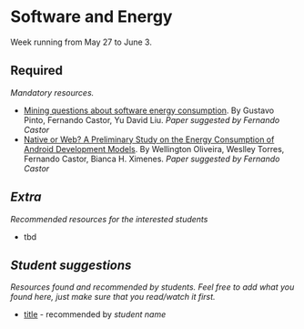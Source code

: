 # Software and Energy

Week running from May 27 to June 3.

## Required
*Mandatory resources.*

* [Mining questions about software energy consumption](http://citeseerx.ist.psu.edu/viewdoc/download?doi=10.1.1.438.8305&rep=rep1&type=pdf). By Gustavo Pinto, Fernando Castor, Yu David Liu. *Paper suggested by Fernando Castor*
* [Native or Web? A Preliminary Study on the Energy Consumption of Android Development Models](https://sites.google.com/a/cin.ufpe.br/castor/saner_2016_Javascript_final.pdf?attredirects=0&d=1). By Wellington Oliveira, Weslley Torres, Fernando Castor, Bianca H. Ximenes. *Paper suggested by Fernando Castor*

## *Extra*
*Recommended resources for the interested students*

* tbd


## *Student suggestions*
*Resources found and recommended by students. Feel free to add what you found here, just make sure that you read/watch it first.*

* [title](https://www.google.com) - recommended by *student name*
